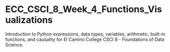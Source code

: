 # ECC_CSCI_8_Week_4_Functions_Visualizations
Introduction to Python expressions, data types, variables, arithmetic, built-in functions, and causality for El Camino College CSCI 8 - Foundations of Data Science.
